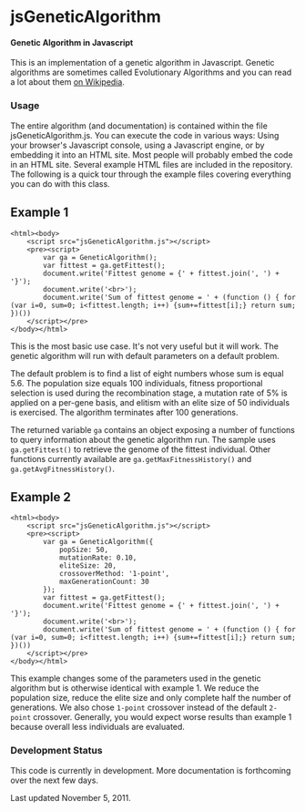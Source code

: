 jsGeneticAlgorithm
========

#### Genetic Algorithm in Javascript ####

This is an implementation of a genetic algorithm in Javascript. Genetic algorithms are sometimes called Evolutionary Algorithms and you can read a lot about them <a href="http://en.wikipedia.org/wiki/Genetic_algorithm">on Wikipedia</a>.

### Usage ###

The entire algorithm (and documentation) is contained within the file jsGeneticAlgorithm.js. You can execute the code in various ways: Using your browser's Javascript console, using a Javascript engine, or by embedding it into an HTML site. Most people will probably embed the code in an HTML site. Several example HTML files are included in the repository. The following is a quick tour through the example files covering everything you can do with this class.

## Example 1 ##

	<html><body>
		<script src="jsGeneticAlgorithm.js"></script>
		<pre><script>
			var ga = GeneticAlgorithm();
			var fittest = ga.getFittest();
			document.write('Fittest genome = {' + fittest.join(', ') + '}');
			document.write('<br>');
			document.write('Sum of fittest genome = ' + (function () { for (var i=0, sum=0; i<fittest.length; i++) {sum+=fittest[i];} return sum; })())
		</script></pre>
	</body></html>

This is the most basic use case. It's not very useful but it will work. The genetic algorithm will run with default parameters on a default problem. 

The default problem is to find a list of eight numbers whose sum is equal 5.6. The population size equals 100 individuals, fitness proportional selection is used during the recombination stage, a mutation rate of 5% is applied on a per-gene basis, and elitism with an elite size of 50 individuals is exercised. The algorithm terminates after 100 generations.

The returned variable `ga` contains an object exposing a number of functions to query information about the genetic algorithm run. The sample uses `ga.getFittest()` to retrieve the genome of the fittest individual. Other functions currently available are `ga.getMaxFitnessHistory()` and `ga.getAvgFitnessHistory()`.
	
## Example 2 ##

	<html><body>
		<script src="jsGeneticAlgorithm.js"></script>
		<pre><script>
			var ga = GeneticAlgorithm({
				popSize: 50,
				mutationRate: 0.10,
				eliteSize: 20,
				crossoverMethod: '1-point',
				maxGenerationCount: 30
			});
			var fittest = ga.getFittest();
			document.write('Fittest genome = {' + fittest.join(', ') + '}');
			document.write('<br>');
			document.write('Sum of fittest genome = ' + (function () { for (var i=0, sum=0; i<fittest.length; i++) {sum+=fittest[i];} return sum; })())
		</script></pre>
	</body></html>

This example changes some of the parameters used in the genetic algorithm but is otherwise identical with example 1. We reduce the population size, reduce the elite size and only complete half the number of generations. We also chose `1-point` crossover instead of the default `2-point` crossover. Generally, you would expect worse results than example 1 because overall less individuals are evaluated.

### Development Status ###

This code is currently in development. More documentation is forthcoming over the next few days. 

Last updated November 5, 2011.